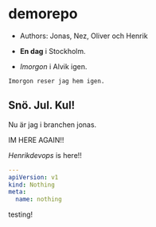 # demorepo

- Authors: Jonas, Nez, Oliver och Henrik

- **En dag** i Stockholm.
- _Imorgon_ i Alvik igen.

`Imorgon reser jag hem igen. `


## Snö. Jul. Kul!
Nu är jag i branchen jonas.

IM HERE AGAIN!!

_Henrikdevops_ is here!!

```yaml
---
apiVersion: v1
kind: Nothing
meta:
  name: nothing
```


testing!

